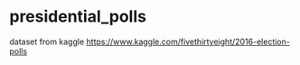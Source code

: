 # presidential_polls
dataset from kaggle
https://www.kaggle.com/fivethirtyeight/2016-election-polls

